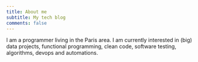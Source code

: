 ```yaml
---
title: About me
subtitle: My tech blog
comments: false
---
```


I am a programmer living in the Paris area. I am currently interested in (big) data projects, functional programming, clean code, software testing, algorithms, devops and automations.

